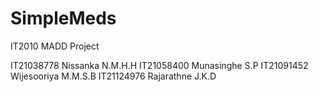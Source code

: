# SimpleMeds
IT2010 MADD Project

IT21038778	Nissanka N.M.H.H
IT21058400	Munasinghe S.P
IT21091452	Wijesooriya M.M.S.B
IT21124976	Rajarathne J.K.D


